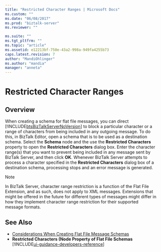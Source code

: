 ```yaml
---
title: "Restricted Character Ranges | Microsoft Docs"
ms.custom: ""
ms.date: "06/08/2017"
ms.prod: "biztalk-server"
ms.reviewer: ""

ms.suite: ""
ms.tgt_pltfrm: ""
ms.topic: "article"
ms.assetid: e12213bf-750e-43a2-998a-949fa4255b73
caps.latest.revision: 7
author: "MandiOhlinger"
ms.author: "mandia"
manager: "anneta"
---
```

# Restricted Character Ranges

## Overview
When creating a schema for flat file messages, you can direct [!INCLUDE[btsBizTalkServerNoVersion](../includes/btsbiztalkservernoversion-md.md)] to block a particular character or a range of characters from being included in any outgoing message. To do this, in BizTalk Editor, open a schema that is to be used as a destination schema. Select the **Schema** node and the use the **Restricted Characters** property to open the **Restricted Characters** dialog box. Enter the character range(s) that you want to prevent being included in any message sent by BizTalk Server, and then click **OK**. Whenever BizTalk Server attempts to process a character specified in the **Restricted Characters** dialog box of a destination schema, processing stops and an error message is generated.  

> [!NOTE]
>  In BizTalk Server, character range restriction is a function of the Flat File Extension, and as such, does not apply to XML messages. Extensions that might be offered in the future for different types of messages might differ in how they implement character range restriction for their supported message formats.  

## See Also  
- [Considerations When Creating Flat File Message Schemas](../core/considerations-when-creating-flat-file-message-schemas.md)   
- **Restricted Characters (Node Property of Flat File Schemas** [!INCLUDE[ui-guidance-developers-reference](../includes/ui-guidance-developers-reference.md)]
